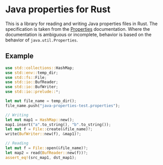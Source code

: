 # Java properties for Rust

This is a library for reading and writing Java properties files in Rust.
The specification is taken from the [Properties](https://docs.oracle.com/javase/7/docs/api/java/util/Properties.html) documentation.
Where the documentation is ambiguous or incomplete, behavior is based on the behavior of `java.util.Properties`.

## Example
```rust
use std::collections::HashMap;
use std::env::temp_dir;
use std::fs::File;
use std::io::BufReader;
use std::io::BufWriter;
use std::io::prelude::*;

let mut file_name = temp_dir();
file_name.push("java-properties-test.properties");

// Writing
let mut map1 = HashMap::new();
map1.insert("a".to_string(), "b".to_string());
let mut f = File::create(&file_name)?;
write(BufWriter::new(f), &map1)?;

// Reading
let mut f = File::open(&file_name)?;
let map2 = read(BufReader::new(f))?;
assert_eq!(src_map1, dst_map1);
```
